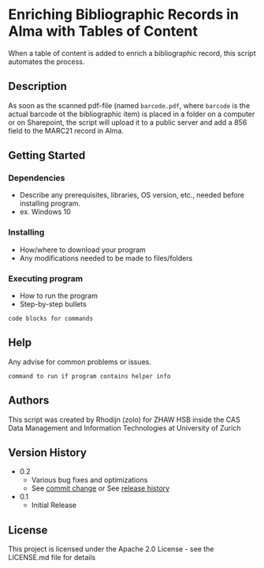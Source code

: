 # Enriching Bibliographic Records in Alma with Tables of Content

When a table of content is added to enrich a bibliographic record, this script automates the process.

## Description

As soon as the scanned pdf-file (named ```barcode.pdf```, where ```barcode``` is the actual barcode ot the bibliographic item) is placed in a folder on a computer or on Sharepoint, the script will upload it to a public server and add a 856 field to the MARC21 record in Alma.

## Getting Started

### Dependencies

* Describe any prerequisites, libraries, OS version, etc., needed before installing program.
* ex. Windows 10

### Installing

* How/where to download your program
* Any modifications needed to be made to files/folders

### Executing program

* How to run the program
* Step-by-step bullets
```
code blocks for commands
```

## Help

Any advise for common problems or issues.
```
command to run if program contains helper info
```

## Authors

This script was created by Rhodijn (zolo) for ZHAW HSB inside the CAS Data Management and Information Technologies at University of Zurich

## Version History

* 0.2
    * Various bug fixes and optimizations
    * See [commit change]() or See [release history]()
* 0.1
    * Initial Release

## License

This project is licensed under the Apache 2.0 License - see the LICENSE.md file for details
